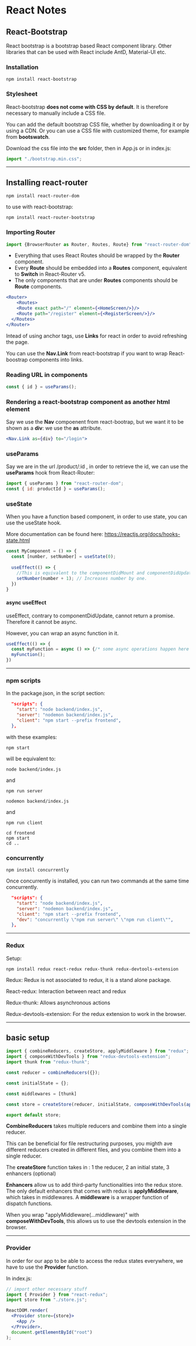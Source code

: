 # React Notes

## React-Bootstrap

React bootstrap is a bootstrap based React component library. Other libraries that can be used with React include AntD, Material-UI etc.

### Installation

```terminal
npm install react-bootstrap
```

### Stylesheet

React-bootstrap **does not come with CSS by default**. It is therefore necessary to manually include a CSS file.

You can add the default bootstrap CSS file, whether by downloading it or by using a CDN. Or you can use a CSS file with customized theme, for example from **bootswatch**.

Download the css file into the **src** folder, then in App.js or in index.js:

```js
import "./bootstrap.min.css";
```

---

## Installing react-router

```terminal
npm install react-router-dom
```

to use with react-bootstrap:

```terminal
npm install react-router-bootstrap
```

### Importing Router

```js
import {BrowserRouter as Router, Routes, Route} from "react-router-dom";
```

- Everything that uses React Routes should be wrapped by the **Router** component.
- Every **Route** should be embedded into a **Routes** component, equivalent to **Switch** in React-Router v5.
- The only components that are under **Routes** components should be **Route** components.

```jsx
<Router>
	<Routes>
    <Route exact path="/" element={<HomeScreen/>}/>
    <Route path="/register" element={<RegisterScreen/>}/>
  </Routes>
</Router>
```

Intead of using anchor tags, use **Links** for react in order to avoid refreshing the page.

You can use the **Nav.Link** from react-bootstrap if you want to wrap React-boostrap components into links.

### Reading URL in components

```js
const { id } = useParams();
```

### Rendering a react-bootstrap component as another html element

Say we use the **Nav** compoenent from react-bootrap, but we want it to be shown as a **div**: we use the **as** attribute.

```jsx
<Nav.Link as={div} to="/login">
```

### useParams

Say we are in the url /product/:id , in order to retrieve the id, we can use the **useParams** hook from React-Router:

```js
import { useParams } from "react-router-dom";
const { id: productId } = useParams(); 
```

### useState

When you have a function based component, in order to use state, you can use the useState hook.

More documentation can be found here: https://reactjs.org/docs/hooks-state.html

```js
const MyComponent = () => {
  const [number, setNumber] = useState(0);
  
  useEffect(() => {
    //This is equivalent to the componentDidMount and componentDidUpdate
    setNumber(number + 1); // Increases number by one.
  })
}
```

#### async useEffect

useEffect, contrary to componentDidUpdate, cannot return a promise. Therefore it cannot be async.

However, you can wrap an async function in it.

```js
useEffect(() => {
  const myFunction = async () => {/* some async operations happen here */};
  myFunction();
})
```

---

### npm scripts

In the package.json, in the script section:

```json
  "scripts": {
    "start": "node backend/index.js",
    "server": "nodemon backend/index.js",
    "client": "npm start --prefix frontend",
  },
```

with these examples:

```terminal
npm start
```

will be equivalent to:

```terminal
node backend/index.js
```

and

```terminal
npm run server
```

```terminal
nodemon backend/index.js
```

and

```terminal
npm run client
```

```
cd frontend
npm start
cd ..
```



### concurrently

```terminal
npm install concurrently
```

Once concurrently is installed, you can run two commands at the same time concurrently.

```json
  "scripts": {
    "start": "node backend/index.js",
    "server": "nodemon backend/index.js",
    "client": "npm start --prefix frontend",
    "dev": "concurrently \"npm run server\" \"npm run client\"",
  },
```

---

### Redux

Setup:

```terminal
npm install redux react-redux redux-thunk redux-devtools-extension
```

Redux: Redux is not associated to redux, it is a stand alone package.

React-redux: Interaction between react and redux

Redux-thunk: Allows asynchronous actions

Redux-devtools-extension: For the redux extension to work in the browser.

---

## basic setup

```js
import { combineReducers, createStore, applyMiddleware } from "redux";
import { composeWithDevTools } from "redux-devtools-extension";
import thunk from "redux-thunk";

const reducer = combineReducers({});

const initialState = {};

const middlewares = [thunk]

const store = createStore(reducer, initialState, composeWithDevTools(applyMiddleware(...middlewares)))

export default store;
```

**CombineReducers** takes multiple reducers and combine them into a single reducer.

This can be beneficial for file restructuring purposes, you mighth ave different reducers created in different files, and you combine them into a single reducer.

The **createStore** function takes in : 1 the reducer, 2 an initial state, 3 enhancers (optional)

**Enhancers** allow us to add third-party functionalities into the redux store. The only default enhancers that comes with redux is **applyMiddleware**, which takes in middlewares. A **middleware** is a wrapper function of dispatch functions.

When you wrap "applyMiddleware(...middleware)" with **composeWithDevTools**, this allows us to use the devtools extension in the browser.

---

### Provider

In order for our app to be able to access the redux states everywhere, we have to use the **Provider** function.

In index.js:

```jsx
// import other necessary stuff
import { Provider } from "react-redux";
import store from "./store.js";

ReactDOM.render(
  <Provider store={store}>
    <App />
  </Provider>,
  document.getElementById("root")
);
```


